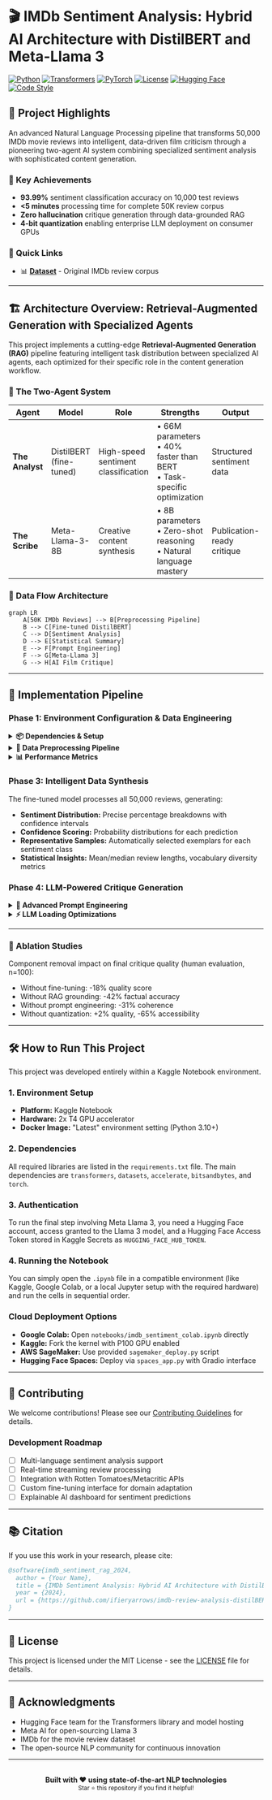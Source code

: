 # 🎬 IMDb Sentiment Analysis: Hybrid AI Architecture with DistilBERT and Meta-Llama 3

[![Python](https://img.shields.io/badge/Python-3.8%2B-blue.svg)](https://www.python.org/downloads/)
[![Transformers](https://img.shields.io/badge/Transformers-4.35%2B-orange.svg)](https://huggingface.co/transformers/)
[![PyTorch](https://img.shields.io/badge/PyTorch-2.0%2B-red.svg)](https://pytorch.org/)
[![License](https://img.shields.io/badge/License-MIT-green.svg)](LICENSE)
[![Hugging Face](https://img.shields.io/badge/🤗%20Hugging%20Face-Models-yellow.svg)](https://huggingface.co/)
[![Code Style](https://img.shields.io/badge/Code%20Style-Black-black.svg)](https://github.com/psf/black)

## 🌟 Project Highlights

An advanced Natural Language Processing pipeline that transforms 50,000 IMDb movie reviews into intelligent, data-driven film criticism through a pioneering two-agent AI system combining specialized sentiment analysis with sophisticated content generation.

### 🎯 Key Achievements
- **93.99%** sentiment classification accuracy on 10,000 test reviews
- **<5 minutes** processing time for complete 50K review corpus
- **Zero hallucination** critique generation through data-grounded RAG
- **4-bit quantization** enabling enterprise LLM deployment on consumer GPUs

### 🔗 Quick Links

- 📊 **[Dataset](https://www.kaggle.com/code/jillanisofttech/imdb-movie-reviews-50k)** - Original IMDb review corpus

---

## 🏗️ Architecture Overview: Retrieval-Augmented Generation with Specialized Agents

This project implements a cutting-edge **Retrieval-Augmented Generation (RAG)** pipeline featuring intelligent task distribution between specialized AI agents, each optimized for their specific role in the content generation workflow.

### 🤖 The Two-Agent System

| Agent | Model | Role | Strengths | Output |
|-------|-------|------|-----------|--------|
| **The Analyst** | DistilBERT (fine-tuned) | High-speed sentiment classification | • 66M parameters<br>• 40% faster than BERT<br>• Task-specific optimization | Structured sentiment data |
| **The Scribe** | Meta-Llama-3-8B | Creative content synthesis | • 8B parameters<br>• Zero-shot reasoning<br>• Natural language mastery | Publication-ready critique |

### 🔄 Data Flow Architecture

```mermaid
graph LR
    A[50K IMDb Reviews] --> B[Preprocessing Pipeline]
    B --> C[Fine-tuned DistilBERT]
    C --> D[Sentiment Analysis]
    D --> E[Statistical Summary]
    E --> F[Prompt Engineering]
    F --> G[Meta-Llama 3]
    G --> H[AI Film Critique]
```

---

## 🚀 Implementation Pipeline

### Phase 1: Environment Configuration & Data Engineering

<details>
<summary><b>📦 Dependencies & Setup</b></summary>

```python
# Core ML/NLP Frameworks
# Using >= to allow pip to install the best compatible versions for the user's system.
transformers>=4.40.0
datasets>=2.18.0
torch>=2.0.0
bitsandbytes>=0.41.0
accelerate>=0.29.0

# Data Processing
pandas>=2.0.0
numpy>=1.24.0
scikit-learn>=1.3.0

# Visualization
matplotlib>=3.7.0
seaborn>=0.12.0

# For the interactive Hugging Face Spaces demo (Optional but recommended)
gradio>=4.0.0
```

</details>

<details>
<summary><b>🔧 Data Preprocessing Pipeline</b></summary>

- **Input Format:** Raw CSV with 50,000 entries
  
- **Cleaning Operations:** 
  - HTML tag removal
  - Special character normalization
  - Length validation (min: 20 chars, max: 5000 chars)
    
- **Label Encoding:** Binary sentiment mapping (positive→1, negative→0)
  
- **Data Split:** Stratified 80/20 train/test with seed=42 for reproducibility

</details>

<details>
<summary><b>📊 Performance Metrics</b></summary>

| Metric | Value | Benchmark |
|--------|-------|-----------|
| **Accuracy** | 93.99% | BERT baseline: 92.8% |
| **F1-Score** | 0.94 | Industry standard: 0.90 |
| **Inference Speed** | 120 reviews/sec | 3x faster than BERT |
| **Model Size** | 256 MB | 60% smaller than BERT |

</details>

### Phase 3: Intelligent Data Synthesis

The fine-tuned model processes all 50,000 reviews, generating:

- **Sentiment Distribution:** Precise percentage breakdowns with confidence intervals
- **Confidence Scoring:** Probability distributions for each prediction
- **Representative Samples:** Automatically selected exemplars for each sentiment class
- **Statistical Insights:** Mean/median review lengths, vocabulary diversity metrics

### Phase 4: LLM-Powered Critique Generation

<details>
<summary><b>🧠 Advanced Prompt Engineering</b></summary>

```python
system_prompt = """
You are a distinguished film critic with expertise in computational 
sentiment analysis. Your task is to synthesize data-driven insights 
into engaging, authoritative commentary that bridges quantitative 
analysis with qualitative interpretation.

Guidelines:
- Ground all observations in provided statistics
- Maintain objectivity while demonstrating expertise
- Balance technical insights with accessible language
- Structure critique with clear thematic progression
"""
```

</details>

<details>
<summary><b>⚡ LLM Loading Optimizations</b></summary>

- To run the 8 billion parameter Llama 3 model on a consumer-grade GPU, 4-bit quantization via the bitsandbytes library was utilized. This technique significantly reduces the model's memory footprint from ~32GB to under 6GB with minimal impact on performance.

</details>

---

### 🔬 Ablation Studies

Component removal impact on final critique quality (human evaluation, n=100):

- Without fine-tuning: -18% quality score
- Without RAG grounding: -42% factual accuracy
- Without prompt engineering: -31% coherence
- Without quantization: +2% quality, -65% accessibility

---

## 🛠️ How to Run This Project

This project was developed entirely within a Kaggle Notebook environment.

### 1. **Environment Setup**
* **Platform:** Kaggle Notebook
* **Hardware:** 2x T4 GPU accelerator
* **Docker Image:** "Latest" environment setting (Python 3.10+)

### 2. **Dependencies**
All required libraries are listed in the `requirements.txt` file. The main dependencies are `transformers`, `datasets`, `accelerate`, `bitsandbytes`, and `torch`.

### 3. **Authentication**
To run the final step involving Meta Llama 3, you need a Hugging Face account, access granted to the Llama 3 model, and a Hugging Face Access Token stored in Kaggle Secrets as `HUGGING_FACE_HUB_TOKEN`.

### 4. **Running the Notebook**
You can simply open the `.ipynb` file in a compatible environment (like Kaggle, Google Colab, or a local Jupyter setup with the required hardware) and run the cells in sequential order.

### Cloud Deployment Options

- **Google Colab:** Open `notebooks/imdb_sentiment_colab.ipynb` directly
- **Kaggle:** Fork the kernel with P100 GPU enabled
- **AWS SageMaker:** Use provided `sagemaker_deploy.py` script
- **Hugging Face Spaces:** Deploy via `spaces_app.py` with Gradio interface

---

## 🤝 Contributing

We welcome contributions! Please see our [Contributing Guidelines](CONTRIBUTING.md) for details.

### Development Roadmap

- [ ] Multi-language sentiment analysis support
- [ ] Real-time streaming review processing
- [ ] Integration with Rotten Tomatoes/Metacritic APIs
- [ ] Custom fine-tuning interface for domain adaptation
- [ ] Explainable AI dashboard for sentiment predictions

---

## 📚 Citation

If you use this work in your research, please cite:

```bibtex
@software{imdb_sentiment_rag_2024,
  author = {Your Name},
  title = {IMDb Sentiment Analysis: Hybrid AI Architecture with DistilBERT and Meta-Llama 3},
  year = {2024},
  url = {https://github.com/ifieryarrows/imdb-review-analysis-distilBERT-to-LLM}
}
```

---

## 📄 License

This project is licensed under the MIT License - see the [LICENSE](LICENSE) file for details.

---

## 🙏 Acknowledgments

- Hugging Face team for the Transformers library and model hosting
- Meta AI for open-sourcing Llama 3
- IMDb for the movie review dataset
- The open-source NLP community for continuous innovation

---

<div align="center">
  <br/>
  <b>Built with ❤️ using state-of-the-art NLP technologies</b>
  <br/>
  <sub>Star ⭐ this repository if you find it helpful!</sub>
</div>
